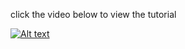 click the video below to view the tutorial

[![Alt text](https://img.youtube.com/vi/ec9sh565IGo/0.jpg)](https://www.youtube.com/watch?v=ec9sh565IGo)
